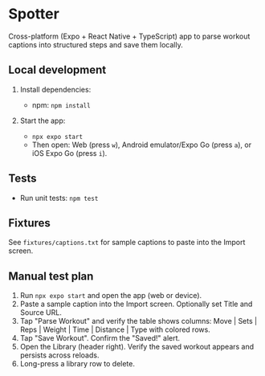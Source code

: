 # Spotter

Cross-platform (Expo + React Native + TypeScript) app to parse workout captions into structured steps and save them locally.

## Local development

1. Install dependencies:

   - npm: `npm install`

2. Start the app:

   - `npx expo start`
   - Then open: Web (press `w`), Android emulator/Expo Go (press `a`), or iOS Expo Go (press `i`).

## Tests

- Run unit tests: `npm test`

## Fixtures

See `fixtures/captions.txt` for sample captions to paste into the Import screen.

## Manual test plan

1. Run `npx expo start` and open the app (web or device).
2. Paste a sample caption into the Import screen. Optionally set Title and Source URL.
3. Tap "Parse Workout" and verify the table shows columns: Move | Sets | Reps | Weight | Time | Distance | Type with colored rows.
4. Tap "Save Workout". Confirm the "Saved!" alert.
5. Open the Library (header right). Verify the saved workout appears and persists across reloads.
6. Long-press a library row to delete.


